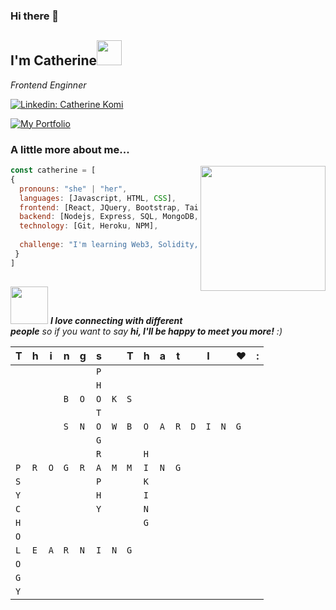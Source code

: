 ### Hi there 👋
<h2>I'm Catherine<img src="https://media.giphy.com/media/KzJkzjggfGN5Py6nkT/giphy.gif" width="40"></h2>


<p><em>Frontend Enginner</em></p>

[![Linkedin: Catherine Komi](https://img.shields.io/badge/-CatherineKomi-blue?style=flat-square&logo=Linkedin&logoColor=white&link=https://www.linkedin.com/in/catherine-komi/)](https://www.linkedin.com/in/catherine-komi/)

[![My Portfolio](https://img.shields.io/badge/-My%20Portfolio-blueviolet?style=flat-square&link=https://www.catherinekomi.com/)](https://www.catherinekomi.com/)

### A little more about me...  
<img align='right' src="https://media.giphy.com/media/j4kv3klxltIVnu7ego/giphy.gif" width="200">

```javascript
const catherine = [
{
  pronouns: "she" | "her",
  languages: [Javascript, HTML, CSS],
  frontend: [React, JQuery, Bootstrap, Tailwind],
  backend: [Nodejs, Express, SQL, MongoDB, Solidity],
  technology: [Git, Heroku, NPM],
  
  challenge: "I'm learning Web3, Solidity, Blockchain in 2022"
 }
]
 

```

<img src="https://media.giphy.com/media/LnQjpWaON8nhr21vNW/giphy.gif" width="60"> <em><b>I love connecting with different people</b> so if you want to say <b>hi, I'll be happy to meet you more!</b> :)</em>

|T|h|i|n|g|s||T|h|a|t||I||❤️|:|
| - | - | - | - | - | - | - | - | - | - | - | - | - | - | - | - |
| | | | | |`P`| | | | | | | | | | |
| | | | | |`H`| | | | | | | | | | |
| | | |`B`|`O`|`O`|`K`|`S`| | | | | | | | |
| | | | | |`T`| | | | | | | | | | |
| | | |`S`|`N`|`O`|`W`|`B`|`O`|`A`|`R`|`D`|`I`|`N`|`G`| |
| | | | | |`G`| | | | | | | | | | |
| | | | | |`R`| | |`H`| | | | | | | |
|`P`|`R`|`O`|`G`|`R`|`A`|`M`|`M`|`I`|`N`|`G`| | | | | |
|`S`| | | | |`P`| | |`K`| | | | | | | |
|`Y`| | | | |`H`| | |`I`| | | | | | | |
|`C`| | | | |`Y`| | |`N`| | | | | | | |
|`H`| | | | | | | |`G`| | | | | | | |
|`O`| | | | | | | | | | | | | | | |
|`L`|`E`|`A`|`R`|`N`|`I`|`N`|`G`| | | | | | | | |
|`O`| | | | | | | | | | | | | | | |
|`G`| | | | | | | | | | | | | | | |
|`Y`| | | | | | | | | | | | | | | |

